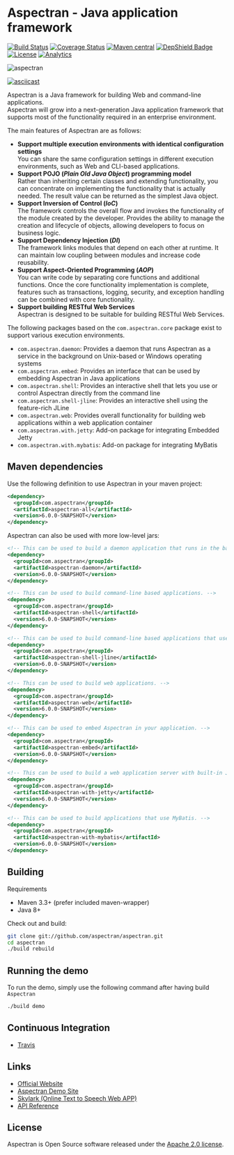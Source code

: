 # Aspectran - Java application framework

[![Build Status](https://travis-ci.org/aspectran/aspectran.svg?branch=master)](https://travis-ci.org/aspectran/aspectran)
[![Coverage Status](https://coveralls.io/repos/github/aspectran/aspectran/badge.svg?branch=master)](https://coveralls.io/github/aspectran/aspectran?branch=master)
[![Maven central](https://maven-badges.herokuapp.com/maven-central/com.aspectran/aspectran/badge.svg#v6.0.0-S)](https://maven-badges.herokuapp.com/maven-central/com.aspectran/aspectran)
[![DepShield Badge](https://depshield.sonatype.org/badges/aspectran/aspectran/depshield.svg)](https://depshield.github.io)
[![License](https://img.shields.io/:license-apache-orange.svg)](https://www.apache.org/licenses/LICENSE-2.0.html)
[![Analytics](https://ga-beacon.appspot.com/UA-66807210-1/aspectran/aspectran-readme?pixel)](https://github.com/aspectran/aspectran)

![aspectran](http://www.aspectran.com/images/header_aspectran.png)

[![asciicast](https://asciinema.org/a/213874.png)](https://asciinema.org/a/213874)

Aspectran is a Java framework for building Web and command-line applications.  
Aspectran will grow into a next-generation Java application framework that supports most of the functionality required in an enterprise environment.

The main features of Aspectran are as follows:

* **Support multiple execution environments with identical configuration settings**  
  You can share the same configuration settings in different execution environments, such as Web and CLI-based applications.
* **Support POJO (*Plain Old Java Object*) programming model**  
  Rather than inheriting certain classes and extending functionality, you can concentrate on implementing the functionality that is actually needed.
  The result value can be returned as the simplest Java object.
* **Support Inversion of Control (*IoC*)**  
  The framework controls the overall flow and invokes the functionality of the module created by the developer.
  Provides the ability to manage the creation and lifecycle of objects, allowing developers to focus on business logic.
* **Support Dependency Injection (*DI*)**  
  The framework links modules that depend on each other at runtime.
  It can maintain low coupling between modules and increase code reusability.
* **Support Aspect-Oriented Programming (*AOP*)**  
  You can write code by separating core functions and additional functions.
  Once the core functionality implementation is complete, features such as transactions, logging, security, and exception handling can be combined with core functionality.
* **Support building RESTful Web Services**  
  Aspectran is designed to be suitable for building RESTful Web Services.

The following packages based on the `com.aspectran.core` package exist to support various execution environments.

* `com.aspectran.daemon`: Provides a daemon that runs Aspectran as a service in the background on Unix-based or Windows operating systems
* `com.aspectran.embed`: Provides an interface that can be used by embedding Aspectran in Java applications
* `com.aspectran.shell`: Provides an interactive shell that lets you use or control Aspectran directly from the command line
* `com.aspectran.shell-jline`: Provides an interactive shell using the feature-rich JLine
* `com.aspectran.web`: Provides overall functionality for building web applications within a web application container
* `com.aspectran.with.jetty`: Add-on package for integrating Embedded Jetty
* `com.aspectran.with.mybatis`: Add-on package for integrating MyBatis

## Maven dependencies

Use the following definition to use Aspectran in your maven project:

```xml
<dependency>
  <groupId>com.aspectran</groupId>
  <artifactId>aspectran-all</artifactId>
  <version>6.0.0-SNAPSHOT</version>
</dependency>
```

Aspectran can also be used with more low-level jars:
```xml
<!-- This can be used to build a daemon application that runs in the background. -->
<dependency>
  <groupId>com.aspectran</groupId>
  <artifactId>aspectran-daemon</artifactId>
  <version>6.0.0-SNAPSHOT</version>
</dependency>
```
```xml
<!-- This can be used to build command-line based applications. -->
<dependency>
  <groupId>com.aspectran</groupId>
  <artifactId>aspectran-shell</artifactId>
  <version>6.0.0-SNAPSHOT</version>
</dependency>
```
```xml
<!-- This can be used to build command-line based applications that use the feature-rich JLine. -->
<dependency>
  <groupId>com.aspectran</groupId>
  <artifactId>aspectran-shell-jline</artifactId>
  <version>6.0.0-SNAPSHOT</version>
</dependency>
```
```xml
<!-- This can be used to build web applications. -->
<dependency>
  <groupId>com.aspectran</groupId>
  <artifactId>aspectran-web</artifactId>
  <version>6.0.0-SNAPSHOT</version>
</dependency>
```
```xml
<!-- This can be used to embed Aspectran in your application. -->
<dependency>
  <groupId>com.aspectran</groupId>
  <artifactId>aspectran-embed</artifactId>
  <version>6.0.0-SNAPSHOT</version>
</dependency>
```
```xml
<!-- This can be used to build a web application server with built-in Jetty. -->
<dependency>
  <groupId>com.aspectran</groupId>
  <artifactId>aspectran-with-jetty</artifactId>
  <version>6.0.0-SNAPSHOT</version>
</dependency>
```
```xml
<!-- This can be used to build applications that use MyBatis. -->
<dependency>
  <groupId>com.aspectran</groupId>
  <artifactId>aspectran-with-mybatis</artifactId>
  <version>6.0.0-SNAPSHOT</version>
</dependency>
```

## Building

Requirements

* Maven 3.3+ (prefer included maven-wrapper)
* Java 8+

Check out and build:

```sh
git clone git://github.com/aspectran/aspectran.git
cd aspectran
./build rebuild
```

## Running the demo

To run the demo, simply use the following command after having build `Aspectran`

```sh
./build demo
```

## Continuous Integration

* [Travis](https://travis-ci.org/aspectran/aspectran)

## Links

* [Official Website](http://www.aspectran.com/)
* [Aspectran Demo Site](http://demo.aspectran.com/)
* [Skylark (Online Text to Speech Web APP)](http://skylark.aspectran.com/)
* [API Reference](http://javadoc.io/doc/com.aspectran/aspectran-all)

## License

Aspectran is Open Source software released under the [Apache 2.0 license](http://www.apache.org/licenses/LICENSE-2.0).

